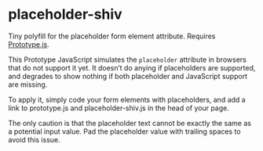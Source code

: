 placeholder-shiv
================

Tiny polyfill for the placeholder form element attribute. Requires [Prototype.js](http://prototypejs.org).

This Prototype JavaScript simulates the `placeholder` attribute in browsers that do not support it yet. It doesn’t do anying if placeholders are supported, and degrades to show nothing if both placeholder and JavaScript support are missing.
  
  To apply it, simply code your form elements with placeholders, and add a link to prototype.js and placeholder-shiv.js in the head of your page.
  
  The only caution is that the placeholder text cannot be exactly the same as a potential input value. Pad the placeholder value with trailing spaces to avoid this issue.
